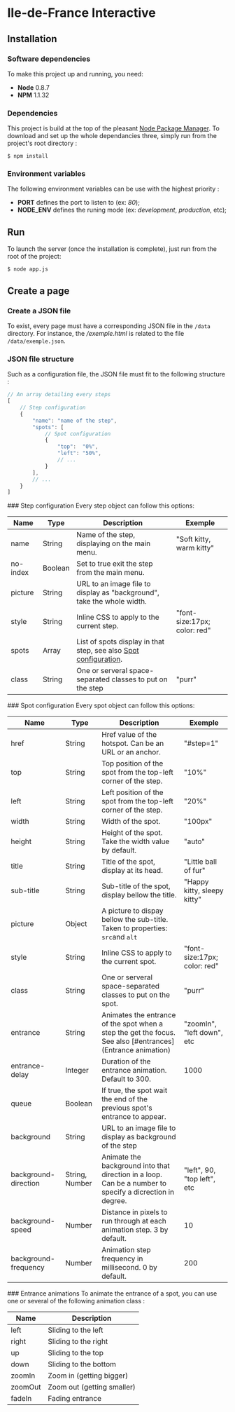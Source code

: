 # Ile-de-France Interactive 
## Installation
### Software dependencies
To make this project up and running, you need:

* **Node** 0.8.7
* **NPM** 1.1.32


### Dependencies
This project is build at the top of the pleasant [Node Package Manager](http://npmjs.org/). To download and set up the whole dependancies three, simply run from the project's root directory :

    $ npm install

### Environment variables
The following environment variables can be use with the highest priority :

* **PORT** defines the port to listen to (ex: *80*);
* **NODE_ENV** defines the runing mode (ex: *development*, *production*, etc);

## Run
To launch the server (once the installation is complete), just run from the root of the project:

```
$ node app.js
```

## Create a page
### Create a JSON file
To exist, every page must have a corresponding JSON file in the ```/data``` directory. For instance, the */exemple.html* is related to the file ```/data/exemple.json```.

### JSON file structure
Such as a configuration file, the JSON file must fit to the following structure :

```javascript
// An array detailing every steps
[
    // Step configuration
    {        
        "name": "name of the step",
        "spots": [ 
            // Spot configuration
            {
                "top":  "0%",
                "left": "50%",
                // ...
            }
        ],
        // ...
    }
]
```

<a name="steps"/>
### Step configuration
Every step object can follow this options:

Name | Type | Description | Exemple |
---- | ---- | ---- | ---- |
name | String | Name of the step, displaying on the main menu. | "Soft kitty, warm kitty"
no-index | Boolean | Set to true exit the step from the main menu. |
picture | String | URL to an image file to display as "background", take the whole width. | 
style | String | Inline CSS to apply to the current step. | "font-size:17px; color: red"
spots | Array | List of spots display in that step, see also [Spot configuration](#spots). |
class | String | One or serveral space-separated classes to put on the step | "purr"

<a name="spots"/>
### Spot configuration
Every spot object can follow this options:

Name | Type | Description | Exemple |
---- | ---- | ---- | ---- |
href | String | Href value of the hotspot. Can be an URL or an anchor. | "#step=1"
top | String | Top position of the spot from the top-left corner of the step. | "10%"
left | String | Left position of the spot from the top-left corner of the step. | "20%"
width | String | Width of the spot. | "100px"
height | String | Height of the spot. Take the width value by default. | "auto"
title | String | Title of the spot, display at its head. | "Little ball of fur"
sub-title | String  | Sub-title of the spot, display bellow the title. | "Happy kitty, sleepy kitty"
picture | Object | A picture to dispay bellow the sub-title. Taken to properties: ```src```and ```alt``` |
style | String | Inline CSS to apply to the current spot. | "font-size:17px; color: red"
class | String | One or serveral space-separated classes to put on the spot. | "purr"
entrance | String | Animates the entrance of the spot when a step the get the focus. See also [#entrances](Entrance animation) | "zoomIn", "left down", etc
entrance-delay | Integer | Duration of the entrance animation. Default to 300. | 1000
queue | Boolean | If true, the spot wait the end of the previous spot's entrance to appear. |
background | String | URL to an image file to display as background of the step |
background-direction | String, Number | Animate the background into that direction in a loop. Can be a number to specify a dicrection in degree. | "left", 90, "top left", etc
background-speed | Number | Distance in pixels to run through at each animation step. 3 by default. | 10
background-frequency | Number | Animation step frequency in millisecond. 0 by default. | 200


<a name="entrances"/>
### Entrance animations
To animate the entrance of a spot, you can use one or several of the following animation class :

Name | Description
---- | ----
left | Sliding to the left
right | Sliding to the right
up | Sliding to the top
down | Sliding to the bottom
zoomIn | Zoom in (getting bigger)
zoomOut | Zoom out (getting smaller)
fadeIn | Fading entrance
